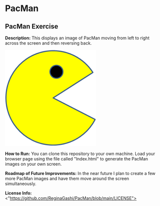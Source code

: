 # PacMan
## PacMan Exercise


**Description:** This displays an image of PacMan moving from left to right across the screen and then reversing back.

<img src= "PacMan1.png" width = '300'/>

**How to Run:**
You can clone this repository to your own machine.  Load your browser page using the file called "Index.html" to generate the PacMan images on your own screen.

**Roadmap of Future Improvements:**
 In the near future I plan to create a few more PacMan images and have them move around the screen simultaneously.
 
**License Info:**
<"https://github.com/ReginaGashi/PacMan/blob/main/LICENSE">

